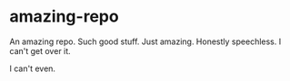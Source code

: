 # amazing-repo
An amazing repo. Such good stuff. Just amazing. Honestly speechless. I can't get over it.

I can't even.
